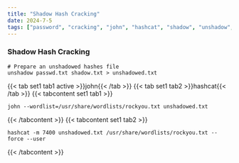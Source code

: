 ```yaml
---
title: "Shadow Hash Cracking"
date: 2024-7-5
tags: ["password", "cracking", "john", "hashcat", "shadow", "unshadow", "passwd"]
---
```


### Shadow Hash Cracking

<div>

```console
# Prepare an unshadowed hashes file
unshadow passwd.txt shadow.txt > unshadowed.txt
```

</div>

{{< tab set1 tab1 active >}}john{{< /tab >}}
{{< tab set1 tab2 >}}hashcat{{< /tab >}}
{{< tabcontent set1 tab1 >}}

<div>

```console
john --wordlist=/usr/share/wordlists/rockyou.txt unshadowed.txt
```

</div>

{{< /tabcontent >}}
{{< tabcontent set1 tab2 >}}

<div>

```console
hashcat -m 7400 unshadowed.txt /usr/share/wordlists/rockyou.txt --force --user
```

</div>

{{< /tabcontent >}}

<br>